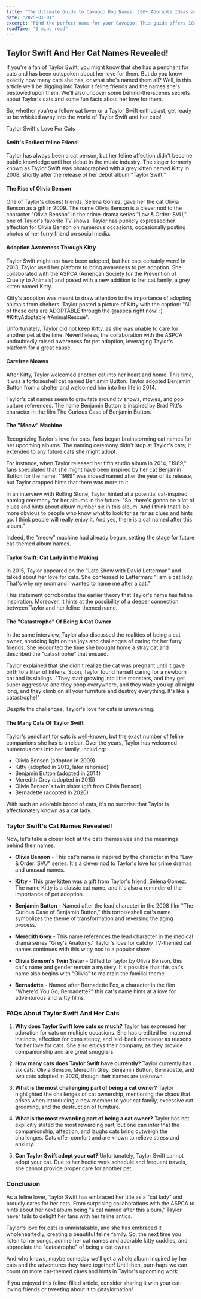 ```yaml
---
title: "The Ultimate Guide to Cavapoo Dog Names: 100+ Adorable Ideas and Tips"
date: "2025-01-01"
excerpt: "Find the perfect name for your Cavapoo! This guide offers 100+ adorable name ideas, tips for choosing, and inspiration to help you find the ideal match for your furry friend."
readTime: "6 mins read"
---
```


## Taylor Swift And Her Cat Names Revealed! 

If you're a fan of Taylor Swift, you might know that she has a penchant for cats and has been outspoken about her love for them. But do you know exactly how many cats she has, or what she's named them all? Well, in this article we'll be digging into Taylor's feline friends and the names she's bestowed upon them. We'll also uncover some behind-the-scenes secrets about Taylor's cats and some fun facts about her love for them. 

So, whether you're a fellow cat lover or a Taylor Swift enthusiast, get ready to be whisked away into the world of Taylor Swift and her cats!

Taylor Swift's Love For Cats
#### Swift's Earliest feline Friend
Taylor has always been a cat person, but her feline affection didn't become public knowledge until her debut in the music industry. The singer formerly known as Taylor Swift was photographed with a grey kitten named Kitty in 2008, shortly after the release of her debut album "Taylor Swift."

#### The Rise of Olivia Benson
One of Taylor's closest friends, Selena Gomez, gave her the cat Olivia Benson as a gift in 2009. The name Olivia Benson is a clever nod to the character "Olivia Benson" in the crime-drama series "Law & Order: SVU," one of Taylor's favorite TV shows. Taylor has publicly expressed her affection for Olivia Benson on numerous occasions, occasionally posting photos of her furry friend on social media. 

#### Adoption Awareness Through Kitty
Taylor Swift might not have been adopted, but her cats certainly were! In 2013, Taylor used her platform to bring awareness to pet adoption. She collaborated with the ASPCA (American Society for the Prevention of Cruelty to Animals) and posed with a new addition to her cat family, a grey kitten named Kitty. 

Kitty's adoption was meant to draw attention to the importance of adopting animals from shelters. Taylor posted a picture of Kitty with the caption: "All of these cats are ADOPTABLE through the @aspca right now! :) #KittyAdoptable #AnimalRescue". 

Unfortunately, Taylor did not keep Kitty, as she was unable to care for another pet at the time. Nevertheless, the collaboration with the ASPCA undoubtedly raised awareness for pet adoption, leveraging Taylor's platform for a great cause. 

#### Carefree Meaws
After Kitty, Taylor welcomed another cat into her heart and home. This time, it was a tortoiseshell cat named Benjamin Button. Taylor adopted Benjamin Button from a shelter and welcomed him into her life in 2014. 

Taylor's cat names seem to gravitate around tv shows, movies, and pop culture references. The name Benjamin Button is inspired by Brad Pitt's character in the film The Curious Case of Benjamin Button. 

#### The "Meow" Machine
Recognizing Taylor's love for cats, fans began brainstorming cat names for her upcoming albums. The naming ceremony didn't stop at Taylor's cats; it extended to any future cats she might adopt. 

For instance, when Taylor released her fifth studio album in 2014, "1989," fans speculated that she might have been inspired by her cat Benjamin Button for the name. "1989" was indeed named after the year of its release, but Taylor dropped hints that there was more to it. 

In an interview with Rolling Stone, Taylor hinted at a potential cat-inspired naming ceremony for her albums in the future: "So, there's gonna be a lot of clues and hints about album number six in this album. And I think that'll be more obvious to people who know what to look for as far as clues and hints go. I think people will really enjoy it. And yes, there is a cat named after this album." 

Indeed, the "meow" machine had already begun, setting the stage for future cat-themed album names.

#### Taylor Swift: Cat Lady in the Making
In 2015, Taylor appeared on the "Late Show with David Letterman" and talked about her love for cats. She confessed to Letterman: "I am a cat lady. That's why my mom and I wanted to name me after a cat." 

This statement corroborates the earlier theory that Taylor's name has feline inspiration. Moreover, it hints at the possibility of a deeper connection between Taylor and her feline-themed name. 

#### The "Catastrophe" Of Being A Cat Owner
In the same interview, Taylor also discussed the realities of being a cat owner, shedding light on the joys and challenges of caring for her furry friends. She recounted the time she brought home a stray cat and described the "catastrophe" that ensued. 

Taylor explained that she didn't realize the cat was pregnant until it gave birth to a litter of kittens. Soon, Taylor found herself caring for a newborn cat and its siblings. "They start growing into little monsters, and they get super aggressive and they poop everywhere, and they wake you up all night long, and they climb on all your furniture and destroy everything. It's like a catastrophe!" 

Despite the challenges, Taylor's love for cats is unwavering.

#### The Many Cats Of Taylor Swift
Taylor's penchant for cats is well-known, but the exact number of feline companions she has is unclear. Over the years, Taylor has welcomed numerous cats into her family, including: 

- Olivia Benson (adopted in 2009)
- Kitty (adopted in 2013, later rehomed)
- Benjamin Button (adopted in 2014)
- Meredith Grey (adopted in 2015)
- Olivia Benson's twin sister (gift from Olivia Benson)
- Bernadette (adopted in 2020)

With such an adorable brood of cats, it's no surprise that Taylor is affectionately known as a cat lady. 

### Taylor Swift's Cat Names Revealed!

Now, let's take a closer look at the cats themselves and the meanings behind their names:

- **Olivia Benson** - This cat's name is inspired by the character in the "Law & Order: SVU" series. It's a clever nod to Taylor's love for crime dramas and unusual names. 

- **Kitty** - This gray kitten was a gift from Taylor's friend, Selena Gomez. The name Kitty is a classic cat name, and it's also a reminder of the importance of pet adoption. 

- **Benjamin Button** - Named after the lead character in the 2008 film "The Curious Case of Benjamin Button," this tortoiseshell cat's name symbolizes the theme of transformation and reversing the aging process. 

- **Meredith Grey** - This name references the lead character in the medical drama series "Grey's Anatomy." Taylor's love for catchy TV-themed cat names continues with this witty nod to a popular show. 

- **Olivia Benson's Twin Sister** - Gifted to Taylor by Olivia Benson, this cat's name and gender remain a mystery. It's possible that this cat's name also begins with "Olivia" to maintain the familial theme. 

- **Bernadette** - Named after Bernadette Fox, a character in the film "Where'd You Go, Bernadette?" this cat's name hints at a love for adventurous and witty films. 

### FAQs About Taylor Swift And Her Cats

1. **Why does Taylor Swift love cats so much?**
Taylor has expressed her adoration for cats on multiple occasions. She has credited her maternal instincts, affection for consistency, and laid-back demeanor as reasons for her love for cats. She also enjoys their company, as they provide companionship and are great snugglers. 

2. **How many cats does Taylor Swift have currently?**
Taylor currently has six cats: Olivia Benson, Meredith Grey, Benjamin Button, Bernadette, and two cats adopted in 2020, though their names are unknown. 

3. **What is the most challenging part of being a cat owner?**
Taylor highlighted the challenges of cat ownership, mentioning the chaos that arises when introducing a new member to your cat family, excessive cat grooming, and the destruction of furniture. 

4. **What is the most rewarding part of being a cat owner?**
Taylor has not explicitly stated the most rewarding part, but one can infer that the companionship, affection, and laughs cats bring outweigh the challenges. Cats offer comfort and are known to relieve stress and anxiety. 

5. **Can Taylor Swift adopt your cat?**
Unfortunately, Taylor Swift cannot adopt your cat. Due to her hectic work schedule and frequent travels, she cannot provide proper care for another pet. 

### Conclusion

As a feline lover, Taylor Swift has embraced her title as a "cat lady" and proudly cares for her cats. From surprising collaborations with the ASPCA to hints about her next album being "a cat named after this album," Taylor never fails to delight her fans with her feline antics. 

Taylor's love for cats is unmistakable, and she has embraced it wholeheartedly, creating a beautiful feline family. So, the next time you listen to her songs, admire her cat names and adorable kitty cuddles, and appreciate the "catastrophe" of being a cat owner. 

And who knows, maybe someday we'll get a whole album inspired by her cats and the adventures they have together! Until then, purr-haps we can count on more cat-themed clues and hints in Taylor's upcoming work. 

If you enjoyed this feline-filled article, consider sharing it with your cat-loving friends or tweeting about it to @taylornation!